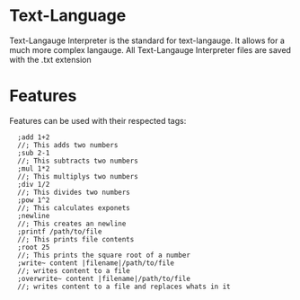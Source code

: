 # Text-Language
 Text-Langauge Interpreter is the standard for text-langauge. It allows for a much more complex langauge. All Text-Langauge Interpreter files are saved with the .txt extension
# Features
Features can be used with their respected tags:

      ;add 1+2
      //; This adds two numbers
      ;sub 2-1
      //; This subtracts two numbers
      ;mul 1*2
      //; This multiplys two numbers
      ;div 1/2
      //; This divides two numbers
      ;pow 1^2
      //; This calculates exponets
      ;newline
      //; This creates an newline
      ;printf /path/to/file
      //; This prints file contents
      ;root 25
      //; This prints the square root of a number
      ;write~ content |filename|/path/to/file
      //; writes content to a file
      ;overwrite~ content |filename|/path/to/file
      //; writes content to a file and replaces whats in it
